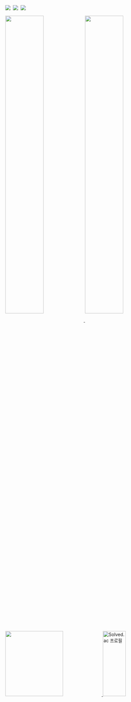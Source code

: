 <p>
  <img href="https://github.com/yhuj79?tab=repositories"
    src="https://img.shields.io/badge/html5-%23E34F26.svg?style=for-the-badge&logo=html5&logoColor=white" /></a>&nbsp
  <img href="https://github.com/yhuj79?tab=repositories"
    src="https://img.shields.io/badge/css3-%231572B6.svg?style=for-the-badge&logo=css3&logoColor=white" /></a>&nbsp
  <img href="https://github.com/yhuj79?tab=repositories"
    src="https://img.shields.io/badge/javascript-%23323330.svg?style=for-the-badge&logo=javascript&logoColor=%23F7DF1E" /></a>&nbsp
</p>
<a href="https://github.com/yhuj79?tab=repositories">
  <img align="center"
    src="https://github-readme-stats.vercel.app/api?username=yhuj79&show_icons=true&line_height=31.9&border_radius=15&hide_border=true&theme=tokyonight"
    width=48.8%/>
</a>
<a href="https://github.com/yhuj79?tab=repositories">
  <img align="center"
    src="https://github-readme-stats.vercel.app/api/top-langs/?username=yhuj79&exclude_repo=MovieRank&border_radius=12&hide_border=true&langs_count=5&layout=compact&theme=tokyonight"
    width=48.8%/>
</a>
<br></br>
<a href="https://github.com/yhuj79?tab=repositories">
  <img
    src="https://activity-graph.herokuapp.com/graph?username=yhuj79&theme=react-dark&bg_color=1A1B27&hide_border=true&line=34862E&color=6FA4FC"
    width=60% height=203/>
</a>
<a href="https://solved.ac/iguv">
  <img src="http://mazassumnida.wtf/api/v2/generate_badge?boj=iguv&border_radius=3" alt="Solved.ac 프로필" width=37.6% height=203>
</a>
